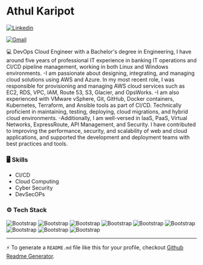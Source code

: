 # Athul Karipot



[![Linkedin](https://img.shields.io/badge/-LinkedIn-blue?style=flat&logo=Linkedin&logoColor=white)](https://www.linkedin.com/in/www.linkedin.com/in/athul-karipot/)

[![Gmail](https://img.shields.io/badge/-Gmail-c14438?style=flat&logo=Gmail&logoColor=white)](mailto:karipotathulmanoharan@gmail.com)



 💻  DevOps Cloud Engineer with a Bachelor's degree in Engineering, I have around five years of professional IT experience in banking IT operations and CI/CD pipeline management, working in both Linux and Windows environments. 
-I am passionate about designing, integrating, and managing cloud solutions using AWS and Azure. In my most recent role, I was responsible for provisioning and managing AWS cloud services such as EC2, RDS, VPC, IAM, Route 53, S3, Glacier, and OpsWorks. 
-I am also experienced with VMware vSphere, Git, GitHub, Docker containers, Kubernetes, Terraform, and Ansible tools as part of CI/CD. Technically proficient in maintaining, testing, deploying, cloud migrations, and hybrid cloud environments. 
-Additionally, I am well-versed in IaaS, PaaS, Virtual Networks, ExpressRoute, API Management, and Security. I have contributed to improving the performance, security, and scalability of web and cloud applications, and supported the development and deployment teams with best practices and tools.



### 🖥 Skills

- CI/CD
- Cloud Computing
- Cyber Security 
- DevSecOPs
### ⚙️ Tech Stack

![Bootstrap](https://img.shields.io/badge/-Python-05122A?style=plastic&logo=Python&color=081c67) ![Bootstrap](https://img.shields.io/badge/-Java-05122A?style=plastic&logo=Java&color=081c67) ![Bootstrap](https://img.shields.io/badge/-Docker-05122A?style=plastic&logo=Docker&color=081c67) ![Bootstrap](https://img.shields.io/badge/-Kubernetes-05122A?style=plastic&logo=Kubernetes&color=081c67) ![Bootstrap](https://img.shields.io/badge/-MongoDB-05122A?style=plastic&logo=MongoDB&color=081c67) ![Bootstrap](https://img.shields.io/badge/-MySQL-05122A?style=plastic&logo=MySQL&color=081c67) ![Bootstrap](https://img.shields.io/badge/-PostgreSQL-05122A?style=plastic&logo=PostgreSQL&color=081c67) ![Bootstrap](https://img.shields.io/badge/-Django-05122A?style=plastic&logo=Django&color=081c67) ![Bootstrap](https://img.shields.io/badge/-Visual%20Studio%20Code-05122A?style=plastic&logo=Visual-Studio-Code&color=081c67)




---
:zap: To generate a `README.md` file like this for your profile, checkout [Github Readme Generator](https://hejazizo-github-profile-readme-srcstreamlit-app-i6skm7.streamlit.app/).
